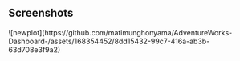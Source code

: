 <h2>Screenshots</h2>
![newplot](https://github.com/matimunghonyama/AdventureWorks-Dashboard-/assets/168354452/8dd15432-99c7-416a-ab3b-63d708e3f9a2)

